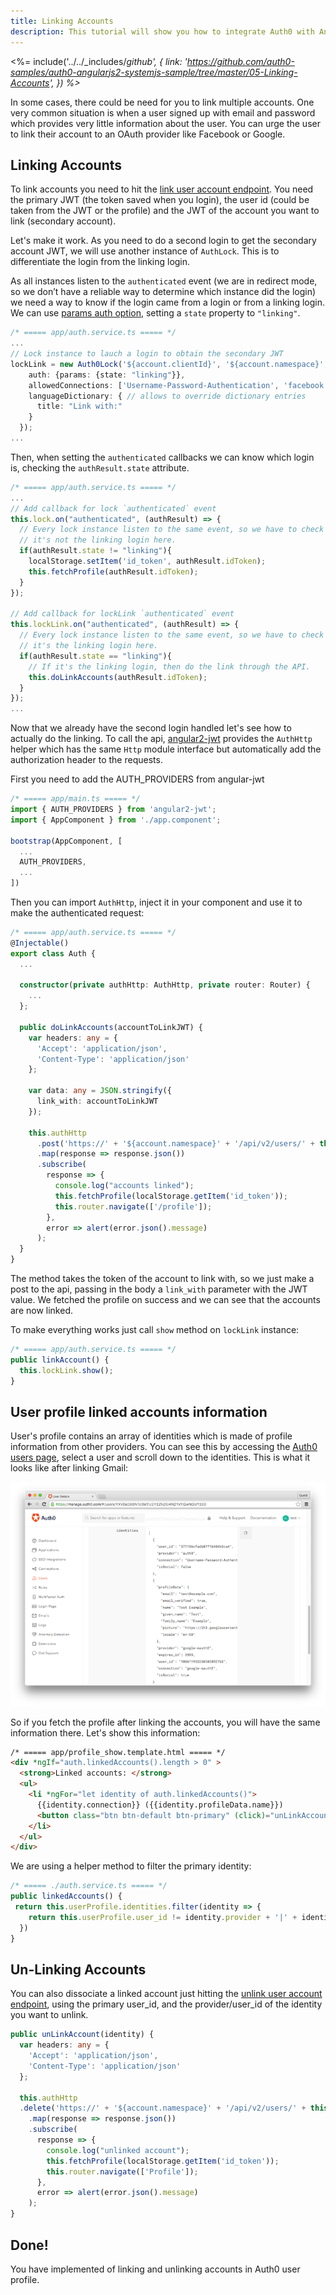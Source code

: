 ```yaml
---
title: Linking Accounts
description: This tutorial will show you how to integrate Auth0 with Angular2 to link accounts.
---
```


<%= include('../../_includes/_github', {
  link: 'https://github.com/auth0-samples/auth0-angularjs2-systemjs-sample/tree/master/05-Linking-Accounts',
}) %>_

In some cases, there could be need for you to link multiple accounts. One very common situation is when a user signed up with email and password which provides very little information about the user. You can urge the user to link their account to an OAuth provider like Facebook or Google.

## Linking Accounts

To link accounts you need to hit the [link user account endpoint](/api/management/v2#!/Users/post_identities). You need the primary JWT (the token saved when you login), the user id (could be taken from the JWT or the profile) and the JWT of the account you want to link (secondary account).

Let's make it work. As you need to do a second login to get the secondary account JWT, we will use another instance of `AuthLock`. This is to differentiate the login from the linking login.

As all instances listen to the `authenticated` event (we are in redirect mode, so we don’t have a reliable way to determine which instance did the login) we need a way to know if the login came from a login or from a linking login. We can use [params auth option](https://github.com/auth0/lock/tree/v10.0.0-rc.2#authentication-options), setting a `state` property to `"linking"`.

```typescript
/* ===== app/auth.service.ts ===== */
...
// Lock instance to lauch a login to obtain the secondary JWT
lockLink = new Auth0Lock('${account.clientId}', '${account.namespace}', {
    auth: {params: {state: "linking"}},
    allowedConnections: ['Username-Password-Authentication', 'facebook', 'google-oauth2'],
    languageDictionary: { // allows to override dictionary entries
      title: "Link with:"
    }
  });
...
```

Then, when setting the `authenticated` callbacks we can know which login is, checking the `authResult.state` attribute.

```typescript
/* ===== app/auth.service.ts ===== */
...
// Add callback for lock `authenticated` event
this.lock.on("authenticated", (authResult) => {
  // Every lock instance listen to the same event, so we have to check if
  // it's not the linking login here.
  if(authResult.state != "linking"){
    localStorage.setItem('id_token', authResult.idToken);
    this.fetchProfile(authResult.idToken);
  }
});

// Add callback for lockLink `authenticated` event
this.lockLink.on("authenticated", (authResult) => {
  // Every lock instance listen to the same event, so we have to check if
  // it's the linking login here.
  if(authResult.state == "linking"){
    // If it's the linking login, then do the link through the API.
    this.doLinkAccounts(authResult.idToken);
  }
});
...
```

Now that we already have the second login handled let's see how to actually do the linking.
To call the api, [angular2-jwt](https://github.com/auth0/angular2-jwt) provides the `AuthHttp` helper which has the same `Http` module interface but automatically add the authorization header to the requests.

First you need to add the AUTH_PROVIDERS from angular-jwt

```typescript
/* ===== app/main.ts ===== */
import { AUTH_PROVIDERS } from 'angular2-jwt';
import { AppComponent } from './app.component';

bootstrap(AppComponent, [
  ...
  AUTH_PROVIDERS,
  ...
])
```

Then you can import `AuthHttp`, inject it in your component and use it to make the authenticated request:


```typescript
/* ===== app/auth.service.ts ===== */
@Injectable()
export class Auth {
  ...

  constructor(private authHttp: AuthHttp, private router: Router) {
    ...
  };

  public doLinkAccounts(accountToLinkJWT) {
    var headers: any = {
      'Accept': 'application/json',
      'Content-Type': 'application/json'
    };

    var data: any = JSON.stringify({
      link_with: accountToLinkJWT
    });

    this.authHttp
      .post('https://' + '${account.namespace}' + '/api/v2/users/' + this.userProfile.user_id + '/identities', data, {headers: headers})
      .map(response => response.json())
      .subscribe(
        response => {
          console.log("accounts linked");
          this.fetchProfile(localStorage.getItem('id_token'));
          this.router.navigate(['/profile']);
        },
        error => alert(error.json().message)
      );
  }
}
```

The method takes the token of the account to link with, so we just make a post to the api, passing in the body a `link_with` parameter with the JWT value.
We fetched the profile on success and we can see that the accounts are now linked.


To make everything works just call `show` method on `lockLink` instance:

```typescript
/* ===== app/auth.service.ts ===== */
public linkAccount() {
  this.lockLink.show();
}
```

## User profile linked accounts information

User's profile contains an array of identities which is made of profile information from other providers. You can see this by accessing the [Auth0 users page](${uiURL}/#/users), select a user and scroll down to the identities. This is what it looks like after linking Gmail:

![User identities](/media/articles/users/user-identities-linked.png)

So if you fetch the profile after linking the accounts, you will have the same information there. Let's show this information:

```html
/* ===== app/profile_show.template.html ===== */
<div *ngIf="auth.linkedAccounts().length > 0" >
  <strong>Linked accounts: </strong>
  <ul>
    <li *ngFor="let identity of auth.linkedAccounts()">
      {{identity.connection}} ({{identity.profileData.name}})
      <button class="btn btn-default btn-primary" (click)="unLinkAccount(identity)">unlink</button>
    </li>
  </ul>
</div>
```

We are using a helper method to filter the primary identity:

```typescript
/* ===== ./auth.service.ts ===== */
public linkedAccounts() {
 return this.userProfile.identities.filter(identity => {
    return this.userProfile.user_id != identity.provider + '|' + identity.user_id
  })
}
```

## Un-Linking Accounts

You can also dissociate a linked account just hitting the [unlink user account endpoint](/api/management/v2#!/Users/delete_provider_by_user_id), using the primary user_id, and the provider/user_id of the identity you want to unlink.

```typescript
public unLinkAccount(identity) {
  var headers: any = {
    'Accept': 'application/json',
    'Content-Type': 'application/json'
  };

  this.authHttp
  .delete('https://' + '${account.namespace}' + '/api/v2/users/' + this.userProfile.user_id + '/identities/' + identity.provider + "/" + identity.user_id, {headers: headers})
    .map(response => response.json())
    .subscribe(
      response => {
        console.log("unlinked account");
        this.fetchProfile(localStorage.getItem('id_token'));
        this.router.navigate(['Profile']);
      },
      error => alert(error.json().message)
    );
}
```

## Done!

You have implemented of linking and unlinking accounts in Auth0 user profile.
